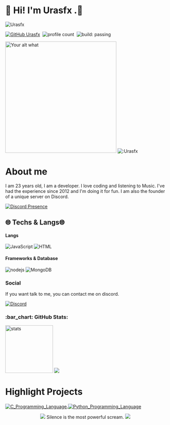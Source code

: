 # 🖤 Hi! I'm Urasfx .🖤
<img src="https://readme-typing-svg.herokuapp.com?size=20&width=1024&lines=💎+Kaliteli+bot+hizmetleri+için+altta+bulunan+butonlardan+bana+ulaşın.+💎" alt="Urasfx" />

[![GitHub Urasfx](https://img.shields.io/github/followers/Urasfx?label=follow&style=social)](https://github.com/Urasfx)&nbsp;
![profile count](https://komarev.com/ghpvc/?username=Urasfx&color=red)&nbsp;
![build: passing](https://img.shields.io/badge/build-passing-success)

<img src="https://novatorem-nine-gamma.vercel.app/api/spotify" alt="Your alt what" width="350" /> <img src="https://count.getloli.com/get/@:Urasfx?theme=rule34" alt=":Urasfx" />

# About me
I am 23 years old, I am a developer. I love coding and listening to Music. I've had the experience since 2012 and I'm doing it for fun. I am also the founder of a unique server on Discord.

[![Discord Presence](https://lanyard-profile-readme.vercel.app/api/948298109065256990)](https://discord.com/users/948298109065256990) 

## 🌐 Techs & Langs🌐
#### Langs
![JavaScript](https://img.shields.io/badge/JavaScript-323330?style=for-the-badge&logo=javascript&logoColor=F7DF1E) ![HTML](https://img.shields.io/badge/HTML5-E34F26?style=for-the-badge&logo=html5&logoColor=white)
#### Frameworks & Database
![nodejs](https://img.shields.io/badge/Node.js-339933?style=for-the-badge&logo=nodedotjs&logoColor=white) ![MongoDB](https://img.shields.io/badge/MongoDB-4EA94B?style=for-the-badge&logo=mongodb&logoColor=white)

### Social
If you want talk to me, you can contact me on discord.

[![Discord](https://img.shields.io/badge/Discord-7289DA?style=for-the-badge&logo=discord&logoColor=white)](https://discord.com/users/948298109065256990)

<h3 align="left">:bar_chart: GitHub Stats:</h3>
<p align="left">
   <img src="https://github-readme-stats.vercel.app/api?username=Urasfx&count_private=true&show_icons=true&theme=dark&hide_border=true" width="%100" height="150px" alt="stats" />
<img src="https://github-profile-trophy.vercel.app/?username=Urasfx&theme=radical" />
</p>

#  Highlight Projects
<p align="left">
    <a href="https://github.com/Urasfx/v13-butonlu-mongo-register">
        <img align="center" src="https://github-readme-stats.vercel.app/api/pin/?username=Urasfx&repo=v13-butonlu-mongo-register&show_icons=true&line_height=27&title_color=6aa6f8&text_color=8a919a&icon_color=6aa6f8&bg_color=22272e" alt="C_Programming_Language" />
    </a>
    <a href="https://github.com/Urasfx/v13-butonlu-mongo-register">
        <img align="center" src="https://github-readme-stats.vercel.app/api/pin/?username=Urasfx&repo=v13-butonlu-mongo-register&show_icons=true&line_height=27&title_color=6aa6f8&text_color=8a919a&icon_color=6aa6f8&bg_color=22272e"alt="Python_Programming_Language" /></a>
</p>

<p  align="center">
<img src="https://i.hizliresim.com/mXzOr1.gif">
  Silence is the most powerful scream.
<img src="https://i.hizliresim.com/mXzOr1.gif">  
